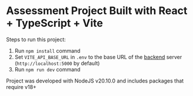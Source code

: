 # Assessment Project Built with React + TypeScript + Vite

Steps to run this project:

1. Run `npm install` command
2. Set `VITE_API_BASE_URL` in `.env` to the base URL of the [backend](https://github.com/DevDiekola/motherboard_assessment_backend) server (`http://localhost:5000` by default)
2. Run `npm run dev` command

Project was developed with NodeJS v20.10.0 and includes packages that require v18+